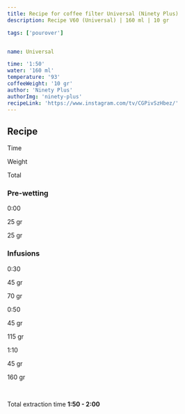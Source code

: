 ```yaml
---
title: Recipe for coffee filter Universal (Ninety Plus)
description: Recipe V60 (Universal) | 160 ml | 10 gr

tags: ['pourover']


name: Universal

time: '1:50'
water: '160 ml'
temperature: '93'
coffeeWeight: '10 gr'
author: 'Ninety Plus'
authorImg: 'ninety-plus'
recipeLink: 'https://www.instagram.com/tv/CGPivSzHbez/'
---
```


## Recipe


<div class="time-line">

Time

Weight

Total

</div>

### Pre-wetting

<div class="time-line">

0:00

25 gr

25 gr

</div>


### Infusions

<div class="time-line">

0:30

45 gr

70 gr

</div>

<div class="time-line">

0:50

45 gr

115 gr

</div>
<div class="time-line">

1:10

45 gr

160 gr

</div>
<br>

Total extraction time __1:50 - 2:00__

<br>

